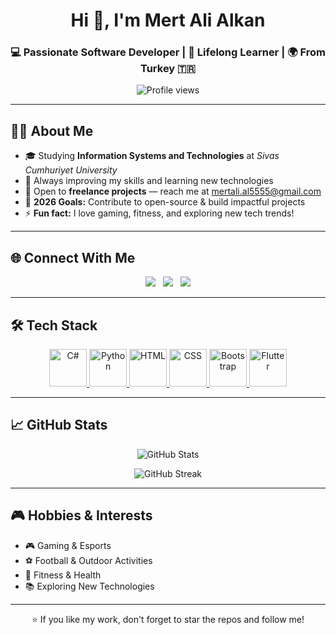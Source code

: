 <h1 align="center">Hi 👋, I'm Mert Ali Alkan</h1>
<h3 align="center">💻 Passionate Software Developer | 🚀 Lifelong Learner | 🌍 From Turkey 🇹🇷</h3>

<p align="center">
  <img src="https://komarev.com/ghpvc/?username=mertalii&label=Profile%20views&color=0e75b6&style=flat" alt="Profile views" />
</p>

---

## 👨‍💻 About Me

- 🎓 Studying **Information Systems and Technologies** at *Sivas Cumhuriyet University*  
- 🌱 Always improving my skills and learning new technologies  
- 💼 Open to **freelance projects** — reach me at [mertali.al5555@gmail.com](mailto:mertali.al5555@gmail.com)  
- 🎯 **2026 Goals:** Contribute to open-source & build impactful projects  
- ⚡ **Fun fact:** I love gaming, fitness, and exploring new tech trends!

---

## 🌐 Connect With Me

<p align="center">
  <a href="https://www.linkedin.com/in/mer1alii/" target="_blank" style="text-decoration:none;">
    <img src="https://img.shields.io/badge/Connect%20on%20LinkedIn-0077B5?style=for-the-badge&logo=linkedin&logoColor=white" />
  </a>
  &nbsp;
  <a href="https://www.instagram.com/mer1.alii/" target="_blank" style="text-decoration:none;">
    <img src="https://img.shields.io/badge/Follow%20on%20Instagram-E4405F?style=for-the-badge&logo=instagram&logoColor=white" />
  </a>
  &nbsp;
  <a href="mailto:mertali.al5555@gmail.com" target="_blank" style="text-decoration:none;">
    <img src="https://img.shields.io/badge/Contact%20Me-D14836?style=for-the-badge&logo=gmail&logoColor=white" />
  </a>
</p>

---

## 🛠️ Tech Stack

<p align="center">

<!-- C# -->
  <a href="https://learn.microsoft.com/en-us/dotnet/csharp/" target="_blank">
    <img src="https://cdn.jsdelivr.net/gh/devicons/devicon/icons/csharp/csharp-original.svg" width="60" height="60" alt="C#" />
  </a>

<!-- Python -->
  <a href="https://www.python.org" target="_blank">
    <img src="https://cdn.jsdelivr.net/gh/devicons/devicon/icons/python/python-original.svg" width="60" height="60" alt="Python" />
  </a>

<!-- HTML -->
  <a href="https://developer.mozilla.org/en-US/docs/Web/HTML" target="_blank">
    <img src="https://cdn.jsdelivr.net/gh/devicons/devicon/icons/html5/html5-original.svg" width="60" height="60" alt="HTML" />
  </a>

<!-- CSS -->
  <a href="https://developer.mozilla.org/en-US/docs/Web/CSS" target="_blank">
    <img src="https://cdn.jsdelivr.net/gh/devicons/devicon/icons/css3/css3-original.svg" width="60" height="60" alt="CSS" />
  </a>

<!-- Bootstrap -->
  <a href="https://getbootstrap.com/" target="_blank">
    <img src="https://cdn.jsdelivr.net/gh/devicons/devicon/icons/bootstrap/bootstrap-original.svg" width="60" height="60" alt="Bootstrap" />
  </a>

<!-- Flutter -->
  <a href="https://flutter.dev" target="_blank">
    <img src="https://cdn.jsdelivr.net/gh/devicons/devicon/icons/flutter/flutter-original.svg" width="60" height="60" alt="Flutter" />
  </a>

</p>

---

## 📈 GitHub Stats

<p align="center">
  <img src="https://github-readme-stats.vercel.app/api?username=mertalii&show_icons=true&theme=tokyonight" alt="GitHub Stats" />
</p>

<p align="center">
  <img src="https://github-readme-streak-stats.herokuapp.com/?user=mertalii&theme=tokyonight" alt="GitHub Streak" />
</p>

---

## 🎮 Hobbies & Interests

- 🎮 Gaming & Esports  
- ⚽ Football & Outdoor Activities  
- 💪 Fitness & Health  
- 📚 Exploring New Technologies  

---

<p align="center">⭐ If you like my work, don't forget to star the repos and follow me!</p>
